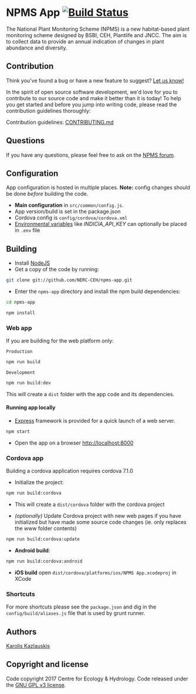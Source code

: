 # NPMS App [![Build Status](https://travis-ci.org/NERC-CEH/npms-app.svg?branch=master)](https://travis-ci.org/NERC-CEH/npms-app)

The National Plant Monitoring Scheme (NPMS) is a new habitat-based plant monitoring
scheme designed by BSBI, CEH, Plantlife and JNCC. The aim is to collect data to
provide an annual indication of changes in plant abundance and diversity.

## Contribution

Think you've found a bug or have a new feature to suggest?
[Let us know!](https://github.com/NERC-CEH/npms-app/issues)

In the spirit of open source software development, we'd love for you to contribute
to our source code and make it better than it is today! To help you get started
and before you jump into writing code, please read the contribution guidelines
thoroughly:

Contribution guidelines:
[CONTRIBUTING.md](https://github.com/NERC-CEH/npms-app/blob/master/CONTRIBUTING.md)


## Questions

If you have any questions, please feel free to ask on the
[NPMS forum](http://www.npms.org.uk/forum).


## Configuration

App configuration is hosted in multiple places. **Note:** config changes should be done *before* building the code.

* **Main configuration** in `src/common/config.js`.
* App version/build is set in the package.json
* Cordova config is `config/cordova/cordova.xml`
* [Environmental variables](https://wiki.archlinux.org/index.php/environment_variables) like *INDICIA_API_KEY* can optionally be placed in `.env` file


## Building

- Install [NodeJS](http://nodejs.org/)
- Get a copy of the code by running:

```bash
git clone git://github.com/NERC-CEH/npms-app.git
```

- Enter the `npms-app` directory and install the npm build dependencies:

```bash
cd npms-app
```
```bash
npm install
```

### Web app

If you are building for the web platform only:

`Production`

```bash
npm run build
```

`Development`

```bash
npm run build:dev
```

This will create a `dist` folder with the app code and its dependencies.


#### Running app locally

- [Express](http://expressjs.com/) framework is provided for a quick
launch of a web server.

```bash
npm start
```

- Open the app on a browser [http://localhost:8000](http://localhost:8000)


### Cordova app

Building a cordova application requires cordova 7.1.0

- Initialize the project:

```bash
npm run build:cordova
```

- This will create a `dist/cordova` folder with the cordova project

- *(optionally)* Update Cordova project with new web pages if you have initialized
 but have made some source code changes (ie. only replaces the www folder contents)

```bash
npm run build:cordova:update
```

- **Android build**:

```bash
npm run build:cordova:android
```

- **iOS build** open `dist/cordova/platforms/ios/NPMS App.xcodeproj` in XCode


### Shortcuts

For more shortcuts please see the `package.json` and dig in the `config/build/aliases.js` file that is used by grunt runner.

## Authors

[Karolis Kazlauskis](https://github.com/kazlauskis)


## Copyright and license

Code copyright 2017 Centre for Ecology & Hydrology.
Code released under the [GNU GPL v3 license](LICENSE).

